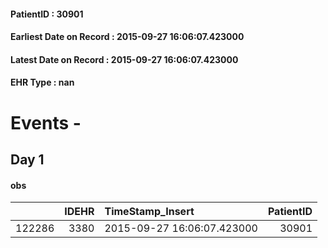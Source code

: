 
#### PatientID : 30901
#### Earliest Date on Record : 2015-09-27 16:06:07.423000
#### Latest Date on Record : 2015-09-27 16:06:07.423000
#### EHR Type : nan

# Events - 

## Day 1

#### obs
|        |   IDEHR | TimeStamp_Insert           |   PatientID |
|-------:|--------:|:---------------------------|------------:|
| 122286 |    3380 | 2015-09-27 16:06:07.423000 |       30901 |



